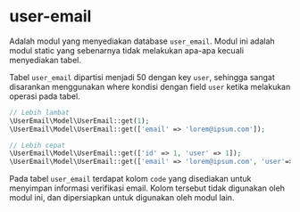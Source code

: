 # user-email

Adalah modul yang menyediakan database `user_email`. Modul ini adalah modul static
yang sebenarnya tidak melakukan apa-apa kecuali menyediakan tabel.

Tabel `user_email` dipartisi menjadi 50 dengan key `user`, sehingga sangat disarankan
menggunakan where kondisi dengan field `user` ketika melakukan operasi pada tabel.

```php
// Lebih lambat
\UserEmail\Model\UserEmail::get(1);
\UserEmail\Model\UserEmail::get(['email' => 'lorem@ipsum.com']);

// Lebih cepat
\UserEmail\Model\UserEmail::get(['id' => 1, 'user' => 1]);
\UserEmail\Model\UserEmail::get(['email' => 'lorem@ipsum.com', 'user'=>2]);
```

Pada tabel `user_email` terdapat kolom `code` yang disediakan untuk menyimpan 
informasi verifikasi email. Kolom tersebut tidak digunakan oleh modul ini, dan
dipersiapkan untuk digunakan oleh modul lain.
